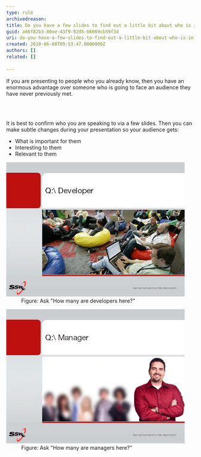 ```yaml
---
type: rule
archivedreason: 
title: Do you have a few slides to find out a little bit about who is in your audience?
guid: a66f82b3-80ee-43f9-92d5-66069cb59f3d
uri: do-you-have-a-few-slides-to-find-out-a-little-bit-about-who-is-in-your-audience
created: 2010-06-08T09:53:47.0000000Z
authors: []
related: []

---
```



If you are presenting to people who you already know, then you have an enormous advantage over someone who is going to face an audience they have never previously met.

<br><excerpt class='endintro'></excerpt><br>

  <p>It is best to confirm who you are speaking to via a few slides. Then you can make subtle changes during your presentation so your audience gets:</p>
<ul>
    <li>What is important for them</li>
    <li>Interesting to them</li>
    <li>Relevant to them </li>
</ul>
<dl>
    <dt><img class="ms-rteCustom-ImageArea" src="developer.gif" alt="" /> </dt>
    <dd class="ms-rteCustom-FigureNormal">Figure: Ask "How many are developers here?" </dd>
</dl>
<dl>
    <dt><img class="ms-rteCustom-ImageArea" src="manager.gif" alt="" /> </dt>
    <dd class="ms-rteCustom-FigureNormal">Figure: Ask "How many are managers here?" </dd>
</dl>



